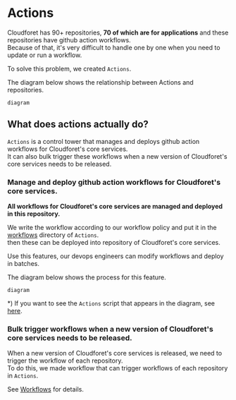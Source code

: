 # Actions
Cloudforet has 90+ repositories, **70 of which are for applications** and these repositories have github action workflows.<br>
Because of that, it's very difficult to handle one by one when you need to update or run a workflow.

To solve this problem, we created `Actions`.<br>

The diagram below shows the relationship between Actions and repositories.
```
diagram
```

## What does actions actually do?

`Actions` is a control tower that manages and deploys github action workflows for Cloudforet's core services.<br>
It can also bulk trigger these workflows when a new version of Cloudforet's core services needs to be released.

### Manage and deploy github action workflows for Cloudforet's core services.
**All workflows for Cloudforet's core services are managed and deployed in this repository.**<br>

We write the workflow according to our workflow policy and put it in the [workflows](./workflows/) directory of `Actions`.<br>
then these can be deployed into repository of Cloudforet's core services.

Use this features, our devops engineers can modify workflows and deploy in batches.

The diagram below shows the process for this feature.
```
diagram
```


*) If you want to see the `Actions` script that appears  in the diagram, see [here](./src).

### Bulk trigger workflows when a new version of Cloudforet's core services needs to be released.
When a new version of Cloudforet's core services is released, we need to trigger the workflow of each repository.<br>
To do this, we made workflow that can trigger workflows of each repository in `Actions`.<br>

See [Workflows](./.github/workflows) for details.